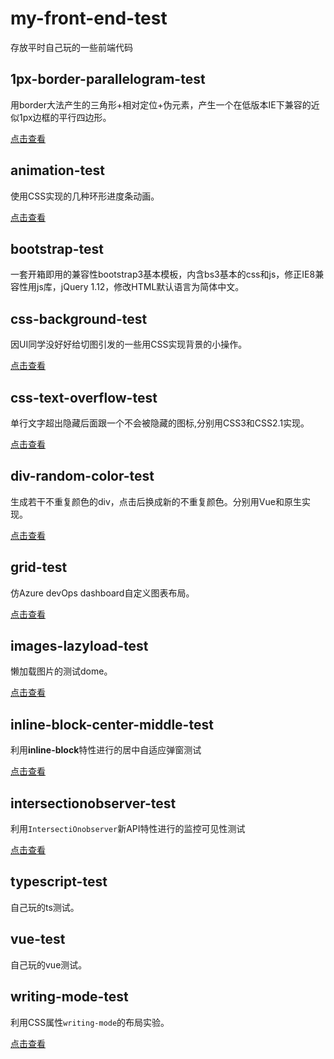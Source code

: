 # my-front-end-test

存放平时自己玩的一些前端代码

## 1px-border-parallelogram-test
用border大法产生的三角形+相对定位+伪元素，产生一个在低版本IE下兼容的近似1px边框的平行四边形。

[点击查看](https://darknesschaser.github.io/my-front-end-test/1px-border-parallelogram-test/ie8-1px-border-parallelogram.html)


## animation-test
使用CSS实现的几种环形进度条动画。

[点击查看](https://darknesschaser.github.io/my-front-end-test/animation-test/)

## bootstrap-test
一套开箱即用的兼容性bootstrap3基本模板，内含bs3基本的css和js，修正IE8兼容性用js库，jQuery 1.12，修改HTML默认语言为简体中文。

## css-background-test
因UI同学没好好给切图引发的一些用CSS实现背景的小操作。

[点击查看](https://darknesschaser.github.io/my-front-end-test/css-background-test/)

## css-text-overflow-test
单行文字超出隐藏后面跟一个不会被隐藏的图标,分别用CSS3和CSS2.1实现。

[点击查看](https://darknesschaser.github.io/my-front-end-test/css-text-overflow-test/index.html)

## div-random-color-test
生成若干不重复颜色的div，点击后换成新的不重复颜色。分别用Vue和原生实现。

[点击查看](https://darknesschaser.github.io/my-front-end-test/div-random-color-test/div-random-color-test.html)

## grid-test
仿Azure devOps dashboard自定义图表布局。

[点击查看](https://darknesschaser.github.io/my-front-end-test/grid-test/index.html)

## images-lazyload-test
懒加载图片的测试dome。

[点击查看](https://darknesschaser.github.io/my-front-end-test/images-lazyload-test/lazyload-test.html)

## inline-block-center-middle-test
利用**inline-block**特性进行的居中自适应弹窗测试

[点击查看](https://darknesschaser.github.io/my-front-end-test/inline-block-center-middle-test/index.html)

## intersectionobserver-test
利用`IntersectiOnobserver`新API特性进行的监控可见性测试

[点击查看](https://darknesschaser.github.io/my-front-end-test/intersectionobserver-test/intersectionobserver-test.html)

## typescript-test
自己玩的ts测试。

## vue-test
自己玩的vue测试。

## writing-mode-test
利用CSS属性`writing-mode`的布局实验。

[点击查看](https://darknesschaser.github.io/my-front-end-test/writing-mode-test/)
